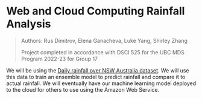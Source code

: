 # Web and Cloud Computing Rainfall Analysis

> Authors: Rus Dimitrov, Elena Ganacheva, Luke Yang, Shirley Zhang
>
> Project completed in accordance with DSCI 525 for the UBC MDS Program 2022-23 for Group 17

We will be using the [Daily rainfall over NSW Australia dataset](https://figshare.com/articles/dataset/Daily_rainfall_over_NSW_Australia/14096681). We will use this data to train an ensemble model to predict rainfall and compare it to actual rainfall.  We will eventually have our machine learning model deployed to the cloud for others to use using the Amazon Web Service.